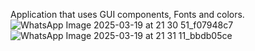 Application that uses GUI components, Fonts and colors.
![WhatsApp Image 2025-03-19 at 21 30 51_f07948c7](https://github.com/user-attachments/assets/171cc780-39d9-47db-a53b-c11dd457d898)
![WhatsApp Image 2025-03-19 at 21 31 11_bbdb05ce](https://github.com/user-attachments/assets/82d14a9b-faa7-4be6-ae56-0b12f1a61b18)
